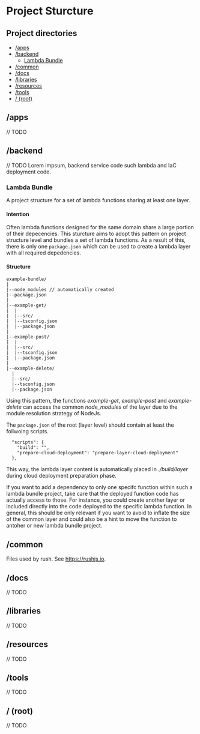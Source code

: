 # Project Sturcture

## Project directories
- [/apps](#/apps)
- [/backend](#/backend)
  - [Lambda Bundle](#Lambda-Bundle)
- [/common](#/common)
- [/docs](#/docs)
- [/libraries](#/libraries)
- [/resources](#/resources)
- [/tools](#/tools)
- [/ (root)](#/-(root))

## /apps
// TODO

## /backend

// TODO
Lorem impsum, backend service code such lambda and IaC deployment code.

### Lambda Bundle
A project structure for a set of lambda functions sharing at least one layer.

#### Intention
Often lambda functions designed for the same domain share a large portion of their depecencies. 
This sturcture aims to adopt this pattern on project structure level and bundles a set of lambda functions.
As a result of this, there is only one ``package.json`` which can be used to create a lambda layer with all required depedencies.

#### Structure

```
example-bundle/
|
|--node_modules // automatically created
|--package.json
|
|--example-get/
|  |
|  |--src/
|  |--tsconfig.json
|  |--package.json
|
|--example-post/
|  |
|  |--src/
|  |--tsconfig.json
|  |--package.json
|
|--example-delete/
  |
  |--src/
  |--tsconfig.json
  |--package.json
```

Using this pattern, the functions _example-get_, _example-post_ and _example-delete_ can access the common _node_modules_ of the layer due to the module resolution strategy of NodeJs.


The ```package.json``` of the root (layer level) should contain at least the follwoing scripts.
```
  "scripts": {
    "build": "",
    "prepare-cloud-deployment": "prepare-layer-cloud-deployment"
  },
```
This way, the lambda layer content is automatically placed in _./build/layer_ during cloud deployment preparation phase.

If you want to add a dependency to only one specifc function within such a lambda bundle project, take care that the deployed function code has actually access to those.
For instance, you could create another layer or included directly into the code deployed to the specific lambda function.
In general, this should be only relevant if you want to avoid to inflate the size of the common layer and could also be a hint to move the function to antoher or new lambda bundle project.

## /common

Files used by rush. See https://rushjs.io.

## /docs
// TODO

## /libraries
// TODO

## /resources
// TODO

## /tools
// TODO

## / (root)
// TODO
